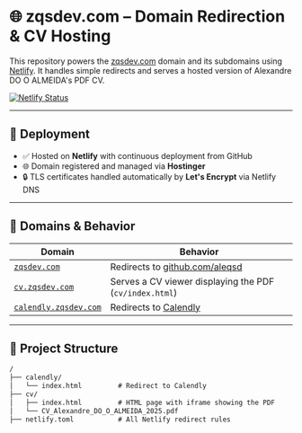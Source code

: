 # 🌐 zqsdev.com – Domain Redirection & CV Hosting

This repository powers the [zqsdev.com](https://zqsdev.com) domain and its subdomains using [Netlify](https://www.netlify.com/). It handles simple redirects and serves a hosted version of Alexandre DO O ALMEIDA's PDF CV.

[![Netlify Status](https://api.netlify.com/api/v1/badges/c51eac08-53e4-4951-a311-8491cb78a4b8/deploy-status)](https://app.netlify.com/sites/zqsdev/deploys)

---

## 🚀 Deployment

- ✅ Hosted on **Netlify** with continuous deployment from GitHub
- 🌐 Domain registered and managed via **Hostinger**
- 🔒 TLS certificates handled automatically by **Let's Encrypt** via Netlify DNS

---

## 🧭 Domains & Behavior

| Domain                                               | Behavior                                                       |
| ---------------------------------------------------- | -------------------------------------------------------------- |
| [`zqsdev.com`](https://zqsdev.com)                   | Redirects to [github.com/aleqsd](https://github.com/aleqsd)    |
| [`cv.zqsdev.com`](https://cv.zqsdev.com)             | Serves a CV viewer displaying the PDF (`cv/index.html`)        |
| [`calendly.zqsdev.com`](https://calendly.zqsdev.com) | Redirects to [Calendly](https://calendly.com/alexandre-zqsdev) |

---

## 📁 Project Structure

```txt
/
├── calendly/
│   └── index.html         # Redirect to Calendly
├── cv/
│   ├── index.html         # HTML page with iframe showing the PDF
│   └── CV_Alexandre_DO_O_ALMEIDA_2025.pdf
├── netlify.toml           # All Netlify redirect rules
```
